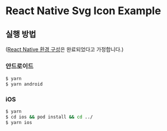 # React Native Svg Icon Example

## 실행 방법

([React Native 환경 구성](https://reactnative.dev/docs/environment-setup)은 완료되었다고 가정합니다.)

### 안드로이드

```bash
$ yarn
$ yarn android
```

### iOS

```bash
$ yarn
$ cd ios && pod install && cd ../
$ yarn ios
```
